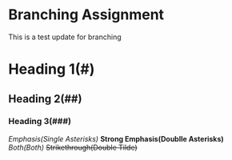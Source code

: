 # Branching Assignment
This is a test update for branching


# Heading 1(#)
## Heading 2(##)
### Heading 3(###)

*Emphasis(Single Asterisks)*
**Strong Emphasis(Doublle Asterisks)**
*_Both(Both)_*
~~Strikethrough(Double Tilde)~~





